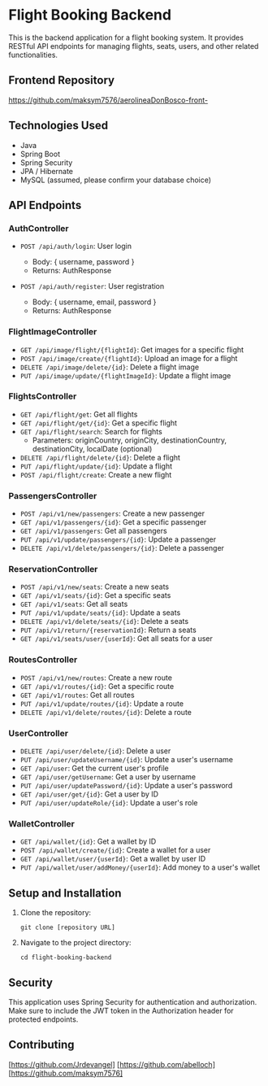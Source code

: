 # Flight Booking Backend

This is the backend application for a flight booking system. It provides RESTful API endpoints for managing flights, seats, users, and other related functionalities.

## Frontend Repository

https://github.com/maksym7576/aerolineaDonBosco-front-

## Technologies Used

- Java
- Spring Boot
- Spring Security
- JPA / Hibernate
- MySQL (assumed, please confirm your database choice)

## API Endpoints

### AuthController

- `POST /api/auth/login`: User login
  - Body: { username, password }
  - Returns: AuthResponse

- `POST /api/auth/register`: User registration
  - Body: { username, email, password }
  - Returns: AuthResponse

### FlightImageController

- `GET /api/image/flight/{flightId}`: Get images for a specific flight
- `POST /api/image/create/{flightId}`: Upload an image for a flight
- `DELETE /api/image/delete/{id}`: Delete a flight image
- `PUT /api/image/update/{flightImageId}`: Update a flight image

### FlightsController

- `GET /api/flight/get`: Get all flights
- `GET /api/flight/get/{id}`: Get a specific flight
- `GET /api/flight/search`: Search for flights
  - Parameters: originCountry, originCity, destinationCountry, destinationCity, localDate (optional)
- `DELETE /api/flight/delete/{id}`: Delete a flight
- `PUT /api/flight/update/{id}`: Update a flight
- `POST /api/flight/create`: Create a new flight

### PassengersController

- `POST /api/v1/new/passengers`: Create a new passenger
- `GET /api/v1/passengers/{id}`: Get a specific passenger
- `GET /api/v1/passengers`: Get all passengers
- `PUT /api/v1/update/passengers/{id}`: Update a passenger
- `DELETE /api/v1/delete/passengers/{id}`: Delete a passenger

### ReservationController

- `POST /api/v1/new/seats`: Create a new seats
- `GET /api/v1/seats/{id}`: Get a specific seats
- `GET /api/v1/seats`: Get all seats
- `PUT /api/v1/update/seats/{id}`: Update a seats
- `DELETE /api/v1/delete/seats/{id}`: Delete a seats
- `PUT /api/v1/return/{reservationId}`: Return a seats
- `GET /api/v1/seats/user/{userId}`: Get all seats for a user

### RoutesController

- `POST /api/v1/new/routes`: Create a new route
- `GET /api/v1/routes/{id}`: Get a specific route
- `GET /api/v1/routes`: Get all routes
- `PUT /api/v1/update/routes/{id}`: Update a route
- `DELETE /api/v1/delete/routes/{id}`: Delete a route

### UserController

- `DELETE /api/user/delete/{id}`: Delete a user
- `PUT /api/user/updateUsername/{id}`: Update a user's username
- `GET /api/user`: Get the current user's profile
- `GET /api/user/getUsername`: Get a user by username
- `PUT /api/user/updatePassword/{id}`: Update a user's password
- `GET /api/user/get/{id}`: Get a user by ID
- `PUT /api/user/updateRole/{id}`: Update a user's role

### WalletController

- `GET /api/wallet/{id}`: Get a wallet by ID
- `POST /api/wallet/create/{id}`: Create a wallet for a user
- `GET /api/wallet/user/{userId}`: Get a wallet by user ID
- `PUT /api/wallet/user/addMoney/{userId}`: Add money to a user's wallet

## Setup and Installation

1. Clone the repository:
   ```
   git clone [repository URL]
   ```

2. Navigate to the project directory:
   ```
   cd flight-booking-backend
   ```

## Security

This application uses Spring Security for authentication and authorization. Make sure to include the JWT token in the Authorization header for protected endpoints.

## Contributing

[https://github.com/Jrdevangel]
[https://github.com/abelloch]
[https://github.com/maksym7576]
